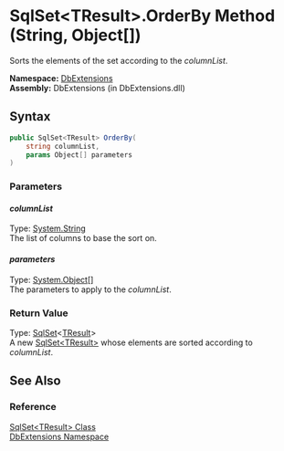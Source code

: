 SqlSet&lt;TResult>.OrderBy Method (String, Object[])
====================================================
Sorts the elements of the set according to the *columnList*.

**Namespace:** [DbExtensions][1]  
**Assembly:** DbExtensions (in DbExtensions.dll)

Syntax
------

```csharp
public SqlSet<TResult> OrderBy(
	string columnList,
	params Object[] parameters
)
```

### Parameters

#### *columnList*
Type: [System.String][2]  
The list of columns to base the sort on.

#### *parameters*
Type: [System.Object][3][]  
The parameters to apply to the *columnList*.

### Return Value
Type: [SqlSet][4]&lt;[TResult][4]>  
A new [SqlSet&lt;TResult>][4] whose elements are sorted according to *columnList*.

See Also
--------

### Reference
[SqlSet&lt;TResult> Class][4]  
[DbExtensions Namespace][1]  

[1]: ../README.md
[2]: http://msdn.microsoft.com/en-us/library/s1wwdcbf
[3]: http://msdn.microsoft.com/en-us/library/e5kfa45b
[4]: README.md